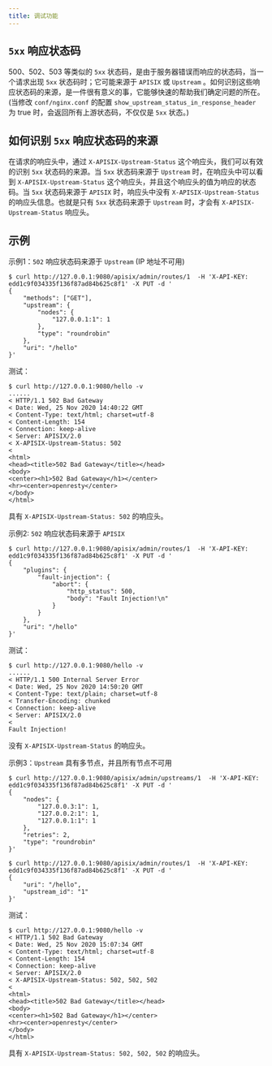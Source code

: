 ```yaml
---
title: 调试功能
---
```


<!--
#
# Licensed to the Apache Software Foundation (ASF) under one or more
# contributor license agreements.  See the NOTICE file distributed with
# this work for additional information regarding copyright ownership.
# The ASF licenses this file to You under the Apache License, Version 2.0
# (the "License"); you may not use this file except in compliance with
# the License.  You may obtain a copy of the License at
#
#     http://www.apache.org/licenses/LICENSE-2.0
#
# Unless required by applicable law or agreed to in writing, software
# distributed under the License is distributed on an "AS IS" BASIS,
# WITHOUT WARRANTIES OR CONDITIONS OF ANY KIND, either express or implied.
# See the License for the specific language governing permissions and
# limitations under the License.
#
-->

## `5xx` 响应状态码

500、502、503 等类似的 `5xx` 状态码，是由于服务器错误而响应的状态码，当一个请求出现 `5xx` 状态码时；它可能来源于 `APISIX` 或 `Upstream` 。如何识别这些响应状态码的来源，是一件很有意义的事，它能够快速的帮助我们确定问题的所在。(当修改 `conf/nginx.conf` 的配置 `show_upstream_status_in_response_header` 为 true 时，会返回所有上游状态码，不仅仅是 `5xx` 状态。)

## 如何识别 `5xx` 响应状态码的来源

在请求的响应头中，通过 `X-APISIX-Upstream-Status` 这个响应头，我们可以有效的识别 `5xx` 状态码的来源。当 `5xx` 状态码来源于 `Upstream` 时，在响应头中可以看到 `X-APISIX-Upstream-Status` 这个响应头，并且这个响应头的值为响应的状态码。当 `5xx` 状态码来源于 `APISIX` 时，响应头中没有 `X-APISIX-Upstream-Status` 的响应头信息。也就是只有 `5xx` 状态码来源于 `Upstream` 时，才会有 `X-APISIX-Upstream-Status` 响应头。

## 示例

示例1：`502` 响应状态码来源于 `Upstream` (IP 地址不可用)

```shell
$ curl http://127.0.0.1:9080/apisix/admin/routes/1  -H 'X-API-KEY: edd1c9f034335f136f87ad84b625c8f1' -X PUT -d '
{
    "methods": ["GET"],
    "upstream": {
        "nodes": {
            "127.0.0.1:1": 1
        },
        "type": "roundrobin"
    },
    "uri": "/hello"
}'
```

测试：

```shell
$ curl http://127.0.0.1:9080/hello -v
......
< HTTP/1.1 502 Bad Gateway
< Date: Wed, 25 Nov 2020 14:40:22 GMT
< Content-Type: text/html; charset=utf-8
< Content-Length: 154
< Connection: keep-alive
< Server: APISIX/2.0
< X-APISIX-Upstream-Status: 502
<
<html>
<head><title>502 Bad Gateway</title></head>
<body>
<center><h1>502 Bad Gateway</h1></center>
<hr><center>openresty</center>
</body>
</html>

```

具有 `X-APISIX-Upstream-Status: 502` 的响应头。

示例2: `502` 响应状态码来源于 `APISIX`

```shell
$ curl http://127.0.0.1:9080/apisix/admin/routes/1  -H 'X-API-KEY: edd1c9f034335f136f87ad84b625c8f1' -X PUT -d '
{
    "plugins": {
        "fault-injection": {
            "abort": {
                "http_status": 500,
                "body": "Fault Injection!\n"
            }
        }
    },
    "uri": "/hello"
}'
```

测试：

```shell
$ curl http://127.0.0.1:9080/hello -v
......
< HTTP/1.1 500 Internal Server Error
< Date: Wed, 25 Nov 2020 14:50:20 GMT
< Content-Type: text/plain; charset=utf-8
< Transfer-Encoding: chunked
< Connection: keep-alive
< Server: APISIX/2.0
<
Fault Injection!
```

没有 `X-APISIX-Upstream-Status` 的响应头。

示例3：`Upstream` 具有多节点，并且所有节点不可用

```shell
$ curl http://127.0.0.1:9080/apisix/admin/upstreams/1  -H 'X-API-KEY: edd1c9f034335f136f87ad84b625c8f1' -X PUT -d '
{
    "nodes": {
        "127.0.0.3:1": 1,
        "127.0.0.2:1": 1,
        "127.0.0.1:1": 1
    },
    "retries": 2,
    "type": "roundrobin"
}'
```

```shell
$ curl http://127.0.0.1:9080/apisix/admin/routes/1  -H 'X-API-KEY: edd1c9f034335f136f87ad84b625c8f1' -X PUT -d '
{
    "uri": "/hello",
    "upstream_id": "1"
}'
```

测试：

```shell
$ curl http://127.0.0.1:9080/hello -v
< HTTP/1.1 502 Bad Gateway
< Date: Wed, 25 Nov 2020 15:07:34 GMT
< Content-Type: text/html; charset=utf-8
< Content-Length: 154
< Connection: keep-alive
< Server: APISIX/2.0
< X-APISIX-Upstream-Status: 502, 502, 502
<
<html>
<head><title>502 Bad Gateway</title></head>
<body>
<center><h1>502 Bad Gateway</h1></center>
<hr><center>openresty</center>
</body>
</html>
```

具有 `X-APISIX-Upstream-Status: 502, 502, 502` 的响应头。
